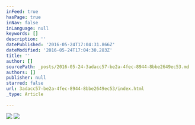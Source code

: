 ```yaml
---
inFeed: true
hasPage: true
inNav: false
inLanguage: null
keywords: []
description: ''
datePublished: '2016-05-24T17:04:31.866Z'
dateModified: '2016-05-24T17:04:30.283Z'
title: ''
author: []
sourcePath: _posts/2016-05-24-3adacc57-be2a-4fec-8944-8bbe2649ec53.md
authors: []
publisher: null
starred: false
url: 3adacc57-be2a-4fec-8944-8bbe2649ec53/index.html
_type: Article

---
```

![](https://the-grid-user-content.s3-us-west-2.amazonaws.com/505b114d-1728-495c-8c4b-71b9105fe765.jpg)
![](https://the-grid-user-content.s3-us-west-2.amazonaws.com/1063c525-5504-4550-a0d1-bfcdb405f3e2.jpg)